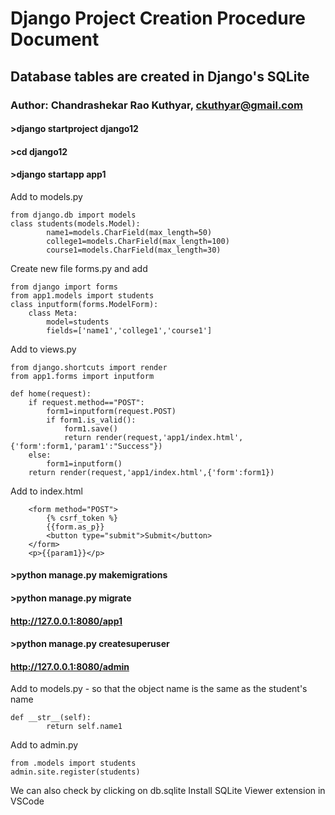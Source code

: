 # Django Project Creation Procedure Document
## Database tables are created in Django's SQLite
### Author: Chandrashekar Rao Kuthyar, ckuthyar@gmail.com


#### >django startproject django12
#### >cd django12
#### >django startapp app1


Add to models.py
```
from django.db import models
class students(models.Model):
        name1=models.CharField(max_length=50)
        college1=models.CharField(max_length=100)
        course1=models.CharField(max_length=30)
```

Create new file forms.py and add
```
from django import forms
from app1.models import students
class inputform(forms.ModelForm):
    class Meta:
        model=students
        fields=['name1','college1','course1']
```

Add to views.py
```
from django.shortcuts import render
from app1.forms import inputform

def home(request):
    if request.method=="POST":
        form1=inputform(request.POST)
        if form1.is_valid():
            form1.save()
            return render(request,'app1/index.html',{'form':form1,'param1':"Success"})
    else:
        form1=inputform()
    return render(request,'app1/index.html',{'form':form1})
```


Add to index.html
```
    <form method="POST">
        {% csrf_token %}
        {{form.as_p}}
        <button type="submit">Submit</button>
    </form>
    <p>{{param1}}</p>
```


#### >python manage.py makemigrations
#### >python manage.py migrate

#### http://127.0.0.1:8080/app1       
#### >python manage.py createsuperuser   
#### http://127.0.0.1:8080/admin

Add to models.py - so that the object name is the same as the student's name
```
def __str__(self):
        return self.name1
```
        
Add to admin.py
```
from .models import students
admin.site.register(students)
```

We can also check by clicking on db.sqlite
Install SQLite Viewer extension in VSCode

